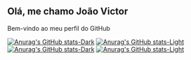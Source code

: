 ## Olá, me chamo João Victor
Bem-vindo ao meu perfil do GitHub


[![Anurag's GitHub stats-Dark](https://github-readme-stats.vercel.app/api?username=jo-osant&show_icons=true&theme=dracula#gh-dark-mode-only)](https://github.com/jo-osant/github-readme-stats#gh-dark-mode-only) 
[![Anurag's GitHub stats-Light](https://github-readme-stats.vercel.app/api?username=jo-osant&show_icons=true&theme=default#gh-light-mode-only)](https://github.com/jo-osant/github-readme-stats#gh-light-mode-only)
[![Anurag's GitHub stats-Dark](https://github-readme-stats.vercel.app/api/top-langs/?username=jo-osant&theme=dracula&layout=compact#gh-dark-mode-only)](https://github.com/jo-osant/github-readme-stats#gh-dark-mode-only)
[![Anurag's GitHub stats-Light](https://github-readme-stats.vercel.app/api/top-langs/?username=jo-osant&layout=compact&theme=default#gh-light-mode-only)](https://github.com/jo-osant/github-readme-stats#gh-light-mode-only)

##


